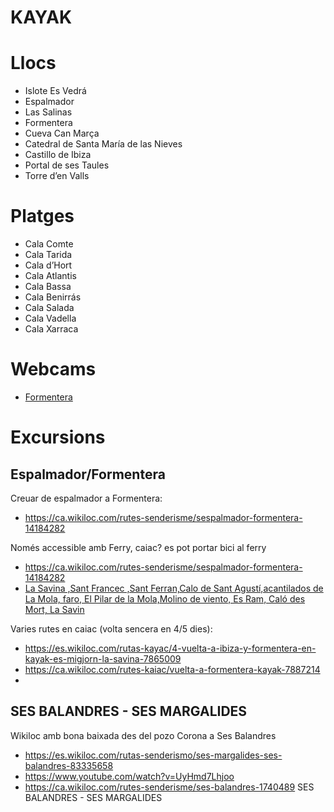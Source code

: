 # KAYAK

# Llocs

- Islote Es Vedrá
- Espalmador
- Las Salinas
- Formentera
- Cueva Can Marça
- Catedral de Santa María de las Nieves
- Castillo de Ibiza
- Portal de ses Taules
- Torre d’en Valls

# Platges

- Cala Comte
- Cala Tarida
- Cala d’Hort
- Cala Atlantis
- Cala Bassa
- Cala Benirrás
- Cala Salada
- Cala Vadella
- Cala Xarraca

# Webcams

- [Formentera](https://www.formentera.es/la-isla/webcams/)

# Excursions

## Espalmador/Formentera

Creuar de espalmador a Formentera:
- https://ca.wikiloc.com/rutes-senderisme/sespalmador-formentera-14184282

Només accessible amb Ferry, caiac? es pot portar bici al ferry

- https://ca.wikiloc.com/rutes-senderisme/sespalmador-formentera-14184282
- [La Savina ,Sant Francec ,Sant Ferran,Calo de Sant Agustí,acantilados de La Mola, faro, El Pilar de la Mola,Molino de viento, Es Ram, Caló des Mort, La Savin](https://es.wikiloc.com/rutas-mountain-bike/formentera-en-bici-1-58947600)


Varies rutes en caiac (volta sencera en 4/5 dies):
- https://es.wikiloc.com/rutas-kayac/4-vuelta-a-ibiza-y-formentera-en-kayak-es-migjorn-la-savina-7865009
- https://ca.wikiloc.com/rutes-kaiac/vuelta-a-formentera-kayak-7887214
- 
## SES BALANDRES - SES MARGALIDES

Wikiloc amb bona baixada des del pozo Corona a Ses Balandres

- https://es.wikiloc.com/rutas-senderismo/ses-margalides-ses-balandres-83335658
- https://www.youtube.com/watch?v=UyHmd7Lhjoo
- https://ca.wikiloc.com/rutes-senderisme/ses-balandres-1740489
SES BALANDRES - SES MARGALIDES

